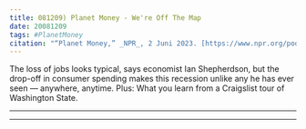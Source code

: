```yaml
---
title: 081209) Planet Money - We're Off The Map
date: 20081209
tags: #PlanetMoney
citation: "“Planet Money,” _NPR_, 2 Juni 2023. [https://www.npr.org/podcasts/510289/planet-money](https://www.npr.org/podcasts/510289/planet-money) (diakses 4 Juni 2023)."
---
```


The loss of jobs looks typical, says economist Ian Shepherdson, but the drop-off in consumer spending makes this recession unlike any he has ever seen — anywhere, anytime. Plus: What you learn from a Craigslist tour of Washington State.

----



----
